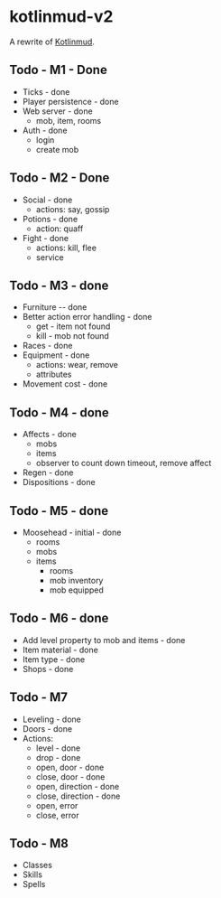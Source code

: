 # kotlinmud-v2

A rewrite of [Kotlinmud](https://github.com/danielmunro/kotlinmud).

## Todo - M1 - Done

* Ticks - done
* Player persistence - done
* Web server - done
  * mob, item, rooms
* Auth - done
  * login
  * create mob

## Todo - M2 - Done

* Social - done
  * actions: say, gossip
* Potions - done
  * action: quaff
* Fight - done
  * actions: kill, flee
  * service

## Todo - M3 - done

* Furniture -- done
* Better action error handling - done
  * get - item not found
  * kill - mob not found
* Races - done
* Equipment - done
  * actions: wear, remove
  * attributes
* Movement cost - done

## Todo - M4 - done

* Affects - done
  * mobs
  * items
  * observer to count down timeout, remove affect
* Regen - done
* Dispositions - done

## Todo - M5 - done

* Moosehead - initial - done
  * rooms
  * mobs
  * items
    * rooms
    * mob inventory
    * mob equipped

## Todo - M6 - done

* Add level property to mob and items - done
* Item material - done
* Item type - done
* Shops - done

## Todo - M7
* Leveling - done
* Doors - done
* Actions:
  * level - done
  * drop - done
  * open, door - done
  * close, door - done
  * open, direction - done
  * close, direction - done
  * open, error
  * close, error

## Todo - M8
* Classes
* Skills
* Spells